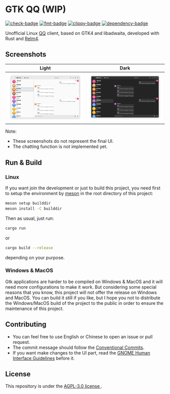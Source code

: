 # GTK QQ (WIP)

[![check-badge]][check-link]
[![fmt-badge]][fmt-link]
[![clippy-badge]][clippy-link]
[![dependency-badge]][dependency-link]

[check-badge]: https://github.com/lomirus/gtk-qq/workflows/check/badge.svg
[check-link]: https://github.com/lomirus/gtk-qq/actions/workflows/check.yaml
[fmt-badge]: https://github.com/lomirus/gtk-qq/workflows/fmt/badge.svg
[fmt-link]: https://github.com/lomirus/gtk-qq/actions/workflows/fmt.yaml
[clippy-badge]: https://github.com/lomirus/gtk-qq/workflows/clippy/badge.svg
[clippy-link]: https://github.com/lomirus/gtk-qq/actions/workflows/clippy.yaml
[dependency-badge]: https://deps.rs/repo/github/lomirus/gtk-qq/status.svg
[dependency-link]: https://deps.rs/repo/github/lomirus/gtk-qq

Unofficial Linux [QQ](https://im.qq.com/) client, based on GTK4 and libadwaita, developed with Rust and [Relm4](https://relm4.org/).

## Screenshots

| Light                                      | Dark                                     |
| ------------------------------------------ | ---------------------------------------- |
| ![Light Mode Screenshot](./docs/light.png) | ![Dark Mode Screenshot](./docs/dark.png) |

Note: 
- These screenshots do not represent the final UI.
- The chatting function is not implemented yet.

## Run & Build

### Linux

If you want join the development or just to build this project, you need first to setup the environment by [meson](https://mesonbuild.com/Quick-guide.html) in the root directory of this project:

```bash
meson setup builddir
meson install -C builddir
```

Then as usual, just run:

```bash
cargo run
```

or

```bash
cargo build --release
```

depending on your purpose.

### Windows & MacOS

Gtk applications are harder to be compiled on Windows & MacOS and it will need more configurations to make it work. But considering some special reasons that you know, this project will not offer the release on Windows and MacOS. You can build it still if you like, but I hope you not to distribute the Windows/MacOS build of the project to the public in order to ensure the maintenance of this project.

## Contributing

- You can feel free to use English or Chinese to open an issue or pull request.
- The commit message should follow the [Conventional Commits](https://www.conventionalcommits.org/en/v1.0.0/).
- If you want make changes to the UI part, read the [GNOME Human Interface Guidelines](https://developer.gnome.org/hig/index.html) before it.

## License

This repository is under the [AGPL-3.0 license ](https://github.com/lomirus/gtk-qq/blob/main/LICENSE).
